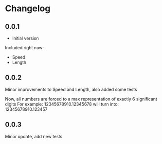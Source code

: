 # Changelog

## 0.0.1

- Initial version

Included right now:

- Speed
- Length

## 0.0.2

Minor improvements to Speed and Length, also added some tests

Now, all numbers are forced to a max representation of exactly 6 significant digits
For example: 12345678910.12345678 will turn into: 12345678910.123457

## 0.0.3

Minor update, add new tests